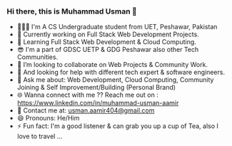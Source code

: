 ### Hi there, this is Muhammad Usman 👋


- 👨🏼‍💻 I'm A CS Undergraduate student from UET, Peshawar, Pakistan
- 🔭 Currently working on Full Stack Web Development Projects.
- 🌱 Learning Full Stack Web Development & Cloud Computing.
- 😎 I'm a part of GDSC UETP & GDG Peshawar also other Tech Communities.
- 👯 I’m looking to collaborate on Web Projects & Community Work.
- 🤔 And looking for help with different tech expert & software engineers.
- 💬 Ask me about: Web Development, Cloud Computing, Community Joining & Self Improvement/Building (Personal Brand)
- 🌐 Wanna connect with me ?? Reach me out on : https://www.linkedin.com/in/muhammad-usman-aamir
- 📧 Contact me at: usman.aamir404@gmail.com
- 😄 Pronouns: He/Him
- ⚡ Fun fact: I'm a good listener & can grab you up a cup of Tea, also I love to travel ...

